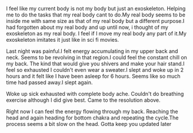 I feel like my current body is not my body but just an exoskeleton. Helping me to do the tasks that my real body cant to do.My real body seems to be inside me with same size as that of my real body but a different purpose.I had forgotten about my real body and up until now, i thought of my exoskeleton as my real body.
I feel if I move my real body any part of it.My exoskeleton imitates it just like in sci fi movies.

Last night was painful.I felt energy accumulating in my upper back and neck.
Seems to be revolving in that region.I could feel the constant chill on my back. The kind that would give you shivers and make your hair stand.I feel so exhausted I couldn't even wear a sweater.I slept and woke up in 2 hours and it felt like I have been asleep for 6 hours. Seems like so much time had passed away.I slept again.

Woke up sick exhausted with complete body ache. Couldn't do breathing exercise although I did give best. Came to the resolution above.

Right now I can feel the energy flowing through my back. Reaching the head and again heading for bottom chakra and repeating the cycle.The process seems a bit slow on the head. Gotta keep you updated later

